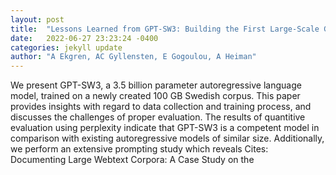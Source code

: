 ```yaml
---
layout: post
title:  "Lessons Learned from GPT-SW3: Building the First Large-Scale Generative Language Model for Swedish"
date:   2022-06-27 23:23:24 -0400
categories: jekyll update
author: "A Ekgren, AC Gyllensten, E Gogoulou, A Heiman"
---
```

We present GPT-SW3, a 3.5 billion parameter autoregressive language model, trained on a newly created 100 GB Swedish corpus. This paper provides insights with regard to data collection and training process, and discusses the challenges of proper evaluation. The results of quantitive evaluation using perplexity indicate that GPT-SW3 is a competent model in comparison with existing autoregressive models of similar size. Additionally, we perform an extensive prompting study which reveals  Cites: Documenting Large Webtext Corpora: A Case Study on the
